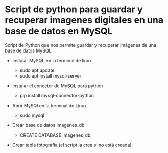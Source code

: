 # Script de python para guardar y recuperar imagenes digitales en una base de datos en MySQL 
 Script de Python que nos permite guardar y recuperar imágenes de una base de datos MySQL

 - Instalar MySQL en la terminal de linux
   - sudo apt update
   - sudo apt install mysql-server
  
- Instalar el conector de MySQL para python
  - pip install mysql-connector-python
- Abrir MySQl en la terminal de Linux
  - sudo mysql
- Crear base de datos imagenes_db
  - CREATE DATABASE imagenes_db;
- Crear tabla fotografia (el script la crea si no está creada) 
    
